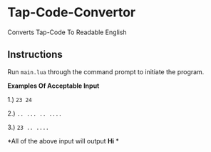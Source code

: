 # Tap-Code-Convertor
Converts Tap-Code To Readable English

Instructions
-----

Run `main.lua` through the command prompt to initiate the program.

**Examples Of Acceptable Input**

1.) `23 24`

2.) `.. ... .. ....`

3.) `23 .. ....`

*All of the above input will output **Hi** *
